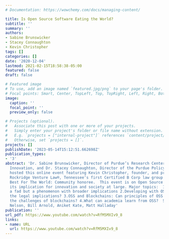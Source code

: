 ```yaml
---
# Documentation: https://wowchemy.com/docs/managing-content/

title: Is Open Source Software Eating the World?
subtitle: ''
summary: ''
authors:
- Sabine Brunswicker
- Stacey Connaughton
- Kevin Christopher
tags: []
categories: []
date: '2020-12-04'
lastmod: 2021-02-15T18:58:38-05:00
featured: false
draft: false

# Featured image
# To use, add an image named `featured.jpg/png` to your page's folder.
# Focal points: Smart, Center, TopLeft, Top, TopRight, Left, Right, BottomLeft, Bottom, BottomRight.
image:
  caption: ''
  focal_point: ''
  preview_only: false

# Projects (optional).
#   Associate this post with one or more of your projects.
#   Simply enter your project's folder or file name without extension.
#   E.g. `projects = ["internal-project"]` references `content/project/deep-learning/index.md`.
#   Otherwise, set `projects = []`.
projects: []
publishDate: '2023-05-14T15:12:51.662698Z'
publication_types:
- '3'
abstract: 'Dr. Sabine Brunswicker, Director of Purdue’s Research Center for Open Digital
  Innovation, and Dr. Stacey Connaughton, Director of the Purdue Policy Research Institute
  hosted this online event featuring Kevin Christopher, founder, and principal of
  Rockridge Venture Law®, Tennessee’s first Certified B Corp law group and a 2019
  Best For The World: Community honoree.  This event is on Open Source Software and
  its implication for innovation and society at large. Major topics:  1.OSS -Not just
  a fad but a phenomenon with broader implications 2.Developing with OSS: What are
  the legal implications? 3.OSS and Blockchains: Can principles of OSS help overcome
  the challenges of blockchains? 4.What can academia learn from OSS?  Speakers: Kevin
  Nelson, Bill Arnold, Aniket Kate, Matt Halladay'
publication: ''
url_pdf: https://www.youtube.com/watch?v=RfM5MXIv9_8
links:
- name: URL
  url: https://www.youtube.com/watch?v=RfM5MXIv9_8
---
```

